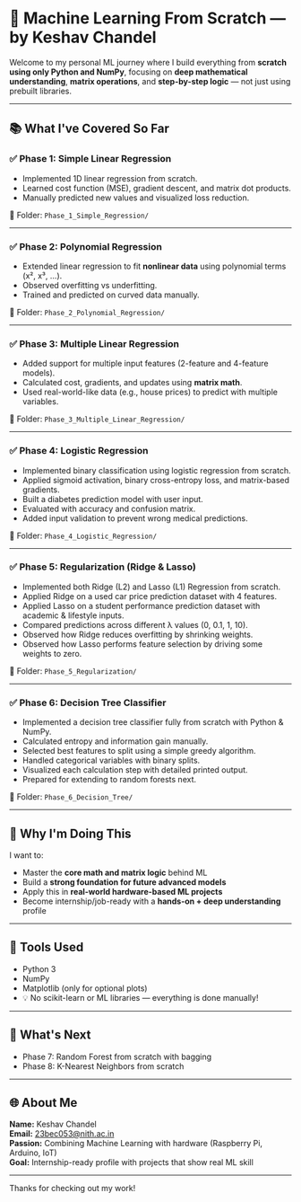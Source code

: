 # 🤖 Machine Learning From Scratch — by Keshav Chandel

Welcome to my personal ML journey where I build everything from **scratch using only Python and NumPy**, focusing on **deep mathematical understanding**, **matrix operations**, and **step-by-step logic** — not just using prebuilt libraries.

---

## 📚 What I've Covered So Far

### ✅ Phase 1: Simple Linear Regression

* Implemented 1D linear regression from scratch.
* Learned cost function (MSE), gradient descent, and matrix dot products.
* Manually predicted new values and visualized loss reduction.

📁 Folder: `Phase_1_Simple_Regression/`

---

### ✅ Phase 2: Polynomial Regression

* Extended linear regression to fit **nonlinear data** using polynomial terms (x², x³, ...).
* Observed overfitting vs underfitting.
* Trained and predicted on curved data manually.

📁 Folder: `Phase_2_Polynomial_Regression/`

---

### ✅ Phase 3: Multiple Linear Regression

* Added support for multiple input features (2-feature and 4-feature models).
* Calculated cost, gradients, and updates using **matrix math**.
* Used real-world-like data (e.g., house prices) to predict with multiple variables.

📁 Folder: `Phase_3_Multiple_Linear_Regression/`

---

### ✅ Phase 4: Logistic Regression

* Implemented binary classification using logistic regression from scratch.
* Applied sigmoid activation, binary cross-entropy loss, and matrix-based gradients.
* Built a diabetes prediction model with user input.
* Evaluated with accuracy and confusion matrix.
* Added input validation to prevent wrong medical predictions.

📁 Folder: `Phase_4_Logistic_Regression/`

---

### ✅ Phase 5: Regularization (Ridge & Lasso)

* Implemented both Ridge (L2) and Lasso (L1) Regression from scratch.
* Applied Ridge on a used car price prediction dataset with 4 features.
* Applied Lasso on a student performance prediction dataset with academic & lifestyle inputs.
* Compared predictions across different λ values (0, 0.1, 1, 10).
* Observed how Ridge reduces overfitting by shrinking weights.
* Observed how Lasso performs feature selection by driving some weights to zero.

📁 Folder: `Phase_5_Regularization/`

---

### ✅ Phase 6: Decision Tree Classifier

* Implemented a decision tree classifier fully from scratch with Python & NumPy.
* Calculated entropy and information gain manually.
* Selected best features to split using a simple greedy algorithm.
* Handled categorical variables with binary splits.
* Visualized each calculation step with detailed printed output.
* Prepared for extending to random forests next.

📁 Folder: `Phase_6_Decision_Tree/`

---

## 🧠 Why I'm Doing This

I want to:

* Master the **core math and matrix logic** behind ML
* Build a **strong foundation for future advanced models**
* Apply this in **real-world hardware-based ML projects**
* Become internship/job-ready with a **hands-on + deep understanding** profile

---

## 🧰 Tools Used

* Python 3
* NumPy
* Matplotlib (only for optional plots)
* 💡 No scikit-learn or ML libraries — everything is done manually!

---

## 🚀 What's Next

* Phase 7: Random Forest from scratch with bagging
* Phase 8: K-Nearest Neighbors from scratch

---

## 🌐 About Me

**Name:** Keshav Chandel  
**Email:** [23bec053@nith.ac.in](mailto:23bec053@nith.ac.in)  
**Passion:** Combining Machine Learning with hardware (Raspberry Pi, Arduino, IoT)  
**Goal:** Internship-ready profile with projects that show real ML skill

---

Thanks for checking out my work!
